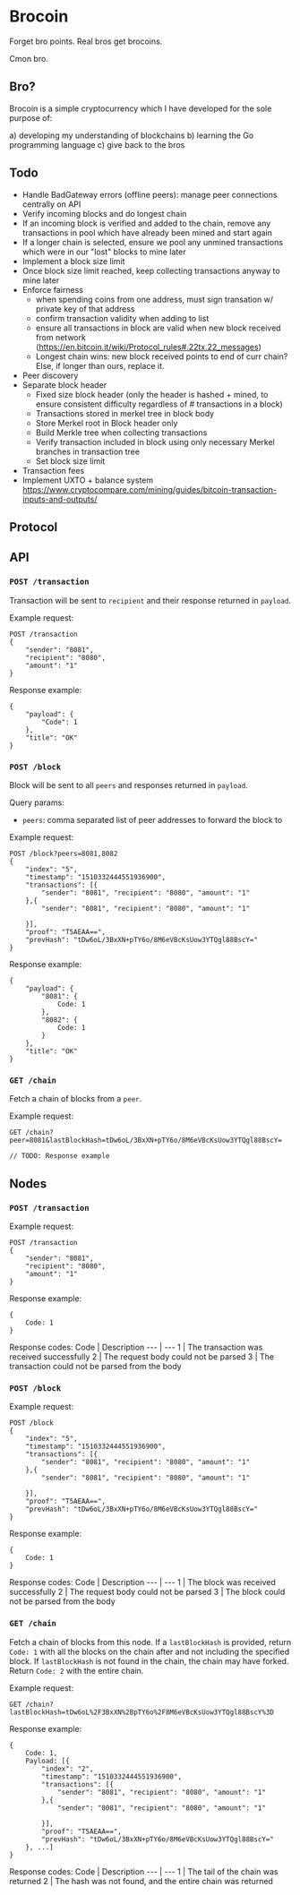 # Brocoin

Forget bro points. Real bros get brocoins.

Cmon bro.

## Bro?

Brocoin is a simple cryptocurrency which I have developed for the sole purpose of:

a) developing my understanding of blockchains
b) learning the Go programming language
c) give back to the bros

## Todo

- Handle BadGateway errors (offline peers): manage peer connections centrally on API
- Verify incoming blocks and do longest chain
- If an incoming block is verified and added to the chain, remove any transactions in pool which have already been mined and start again
- If a longer chain is selected, ensure we pool any unmined transactions which were in our "lost" blocks to mine later
- Implement a block size limit
- Once block size limit reached, keep collecting transactions anyway to mine later
- Enforce fairness
   - when spending coins from one address, must sign transation w/ private key of that address
   - confirm transaction validity when adding to list
   - ensure all transactions in block are valid when new block received from network (https://en.bitcoin.it/wiki/Protocol_rules#.22tx.22_messages)
   - Longest chain wins: new block received points to end of curr chain? Else, if longer than ours, replace it.
- Peer discovery
- Separate block header
   - Fixed size block header (only the header is hashed + mined, to ensure consistent difficulty regardless of # transactions in a block)
   - Transactions stored in merkel tree in block body
   - Store Merkel root in Block header only 
   - Build Merkle tree when collecting transactions
   - Verify transaction included in block using only necessary Merkel branches in transaction tree
   - Set block size limit
- Transaction fees
- Implement UXTO + balance system https://www.cryptocompare.com/mining/guides/bitcoin-transaction-inputs-and-outputs/


## Protocol

## API

### `POST /transaction`

Transaction will be sent to `recipient` and their response returned in `payload`.

Example request:

```
POST /transaction
{
	"sender": "8081",
	"recipient": "8080",
	"amount": "1"
}
```

Response example:

```
{
    "payload": {
        "Code": 1
    },
    "title": "OK"
}
```

### `POST /block`

Block will be sent to all `peers` and responses returned in `payload`.

Query params:

- `peers`: comma separated list of peer addresses to forward the block to

Example request:

```
POST /block?peers=8081,8082
{
	"index": "5",
	"timestamp": "1510332444551936900",
	"transactions": [{
		"sender": "8081", "recipient": "8080", "amount": "1"
	},{
    	"sender": "8081", "recipient": "8080", "amount": "1"
		
	}],
	"proof": "T5AEAA==",
	"prevHash": "tDw6oL/3BxXN+pTY6o/8M6eVBcKsUow3YTQgl88BscY="
}
```

Response example:

```
{
    "payload": {
        "8081": {
            Code: 1
        },
        "8082": {
            Code: 1
        }
    },
    "title": "OK"
}
```

### `GET /chain`

Fetch a chain of blocks from a `peer`.

Example request:

```
GET /chain?peer=8081&lastBlockHash=tDw6oL/3BxXN+pTY6o/8M6eVBcKsUow3YTQgl88BscY=
```

`// TODO: Response example`


## Nodes

### `POST /transaction`
Example request:

```
POST /transaction
{
	"sender": "8081",
	"recipient": "8080",
	"amount": "1"
}
```

Response example:
```
{
    Code: 1
}
```

Response codes:
Code | Description
--- | ---
1 | The transaction was received successfully
2 | The request body could not be parsed
3 | The transaction could not be parsed from the body

### `POST /block`
Example request:

```
POST /block
{
	"index": "5",
	"timestamp": "1510332444551936900",
	"transactions": [{
		"sender": "8081", "recipient": "8080", "amount": "1"
	},{
    	"sender": "8081", "recipient": "8080", "amount": "1"
		
	}],
	"proof": "T5AEAA==",
	"prevHash": "tDw6oL/3BxXN+pTY6o/8M6eVBcKsUow3YTQgl88BscY="
}
```

Response example:
```
{
    Code: 1
}
```

Response codes:
Code | Description
--- | ---
1 | The block was received successfully
2 | The request body could not be parsed
3 | The block could not be parsed from the body

### `GET /chain`

Fetch a chain of blocks from this node. If a `lastBlockHash` is provided, return `Code: 1` with all the blocks on the chain after and not including the specified block.
If `lastBlockHash` is not found in the chain, the chain may have forked. Return `Code: 2` with the entire chain.

Example request:

```
GET /chain?lastBlockHash=tDw6oL%2F3BxXN%2BpTY6o%2F8M6eVBcKsUow3YTQgl88BscY%3D
```

Response example:
```
{
    Code: 1,
    Payload: [{
        "index": "2",
        "timestamp": "1510332444551936900",
        "transactions": [{
            "sender": "8081", "recipient": "8080", "amount": "1"
        },{
            "sender": "8081", "recipient": "8080", "amount": "1"
            
        }],
        "proof": "T5AEAA==",
        "prevHash": "tDw6oL/3BxXN+pTY6o/8M6eVBcKsUow3YTQgl88BscY="
    }, ...]
}
```

Response codes:
Code | Description
--- | ---
1 | The tail of the chain was returned
2 | The hash was not found, and the entire chain was returned
